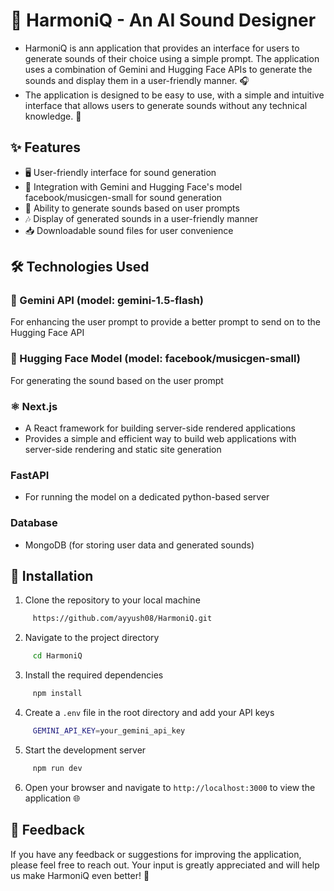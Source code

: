 # 🎵 HarmoniQ - An AI Sound Designer

- HarmoniQ is ann application that provides an interface for users to generate sounds of their choice using a simple prompt. The application uses a combination of Gemini and Hugging Face APIs to generate the sounds and display them in a user-friendly manner. 🎧
- The application is designed to be easy to use, with a simple and intuitive interface that allows users to generate sounds without any technical knowledge. 🚀

## ✨ Features
- 🖥️ User-friendly interface for sound generation
- 🔗 Integration with Gemini and Hugging Face's model facebook/musicgen-small for sound generation
- 🎤 Ability to generate sounds based on user prompts
- 🎶 Display of generated sounds in a user-friendly manner
- 📥 Downloadable sound files for user convenience

## 🛠️ Technologies Used

### 🌟 Gemini API (model: gemini-1.5-flash)
 For enhancing the user prompt to provide a better prompt to send on to the Hugging Face API

### 🤖 Hugging Face Model (model: facebook/musicgen-small) 
 For generating the sound based on the user prompt

### ⚛️ Next.js
- A React framework for building server-side rendered applications
- Provides a simple and efficient way to build web applications with server-side rendering and static site generation

### FastAPI
- For running the model on a dedicated python-based server

### Database
- MongoDB (for storing user data and generated sounds)



## 🚀 Installation

1. Clone the repository to your local machine
```bash
     https://github.com/ayyush08/HarmoniQ.git
```

2. Navigate to the project directory
```bash
     cd HarmoniQ
```

3. Install the required dependencies
```bash
     npm install
```

4. Create a `.env` file in the root directory and add your API keys
```bash
     GEMINI_API_KEY=your_gemini_api_key
```

5. Start the development server
```bash
     npm run dev
```

6. Open your browser and navigate to `http://localhost:3000` to view the application 🌐

## 💬 Feedback

If you have any feedback or suggestions for improving the application, please feel free to reach out. Your input is greatly appreciated and will help us make HarmoniQ even better! 🙌
